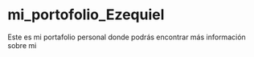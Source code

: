 # mi_portofolio_Ezequiel
Este es mi portafolio personal donde podrás encontrar más información sobre mi

